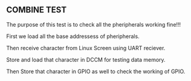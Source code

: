 ## COMBINE TEST

The purpose of this test is to check all the pheripherals working fine!!!

First we load all the base addressess of pheripherals.

Then receive character from Linux Screen using UART reciever.

Store and load that character in DCCM for testing data memory.

Then Store that character in GPIO as well to check the working of GPIO.
